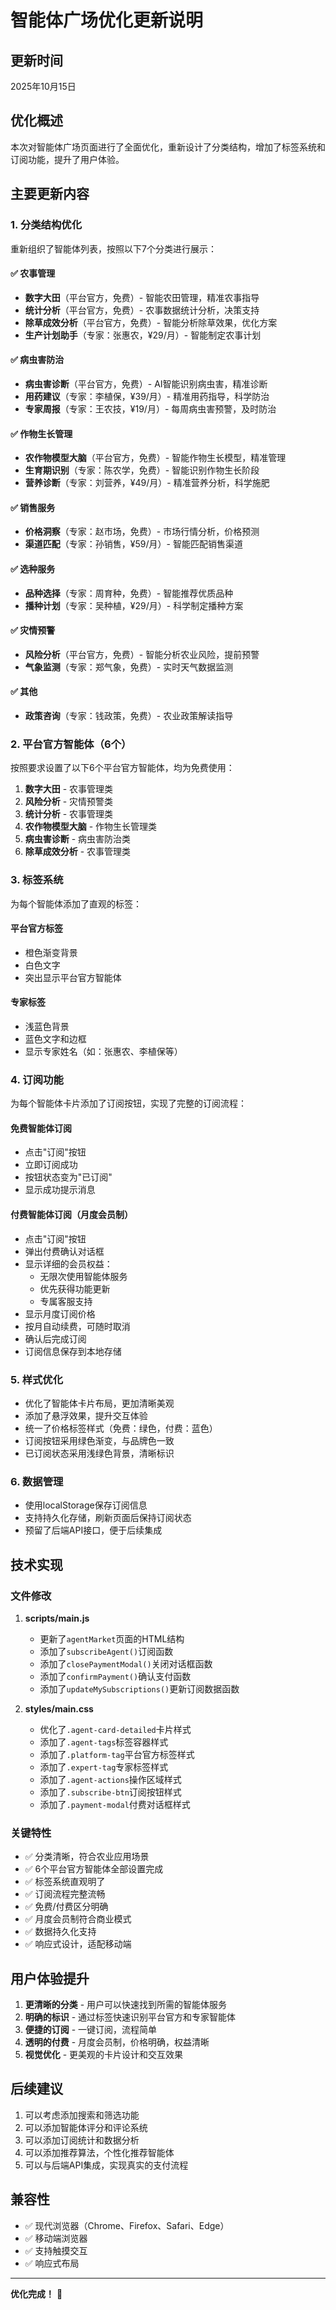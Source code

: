 # 智能体广场优化更新说明

## 更新时间
2025年10月15日

## 优化概述
本次对智能体广场页面进行了全面优化，重新设计了分类结构，增加了标签系统和订阅功能，提升了用户体验。

## 主要更新内容

### 1. 分类结构优化
重新组织了智能体列表，按照以下7个分类进行展示：

#### ✅ 农事管理
- **数字大田**（平台官方，免费）- 智能农田管理，精准农事指导
- **统计分析**（平台官方，免费）- 农事数据统计分析，决策支持
- **除草成效分析**（平台官方，免费）- 智能分析除草效果，优化方案
- **生产计划助手**（专家：张惠农，¥29/月）- 智能制定农事计划

#### ✅ 病虫害防治
- **病虫害诊断**（平台官方，免费）- AI智能识别病虫害，精准诊断
- **用药建议**（专家：李植保，¥39/月）- 精准用药指导，科学防治
- **专家周报**（专家：王农技，¥19/月）- 每周病虫害预警，及时防治

#### ✅ 作物生长管理
- **农作物模型大脑**（平台官方，免费）- 智能作物生长模型，精准管理
- **生育期识别**（专家：陈农学，免费）- 智能识别作物生长阶段
- **营养诊断**（专家：刘营养，¥49/月）- 精准营养分析，科学施肥

#### ✅ 销售服务
- **价格洞察**（专家：赵市场，免费）- 市场行情分析，价格预测
- **渠道匹配**（专家：孙销售，¥59/月）- 智能匹配销售渠道

#### ✅ 选种服务
- **品种选择**（专家：周育种，免费）- 智能推荐优质品种
- **播种计划**（专家：吴种植，¥29/月）- 科学制定播种方案

#### ✅ 灾情预警
- **风险分析**（平台官方，免费）- 智能分析农业风险，提前预警
- **气象监测**（专家：郑气象，免费）- 实时天气数据监测

#### ✅ 其他
- **政策咨询**（专家：钱政策，免费）- 农业政策解读指导

### 2. 平台官方智能体（6个）
按照要求设置了以下6个平台官方智能体，均为免费使用：

1. **数字大田** - 农事管理类
2. **风险分析** - 灾情预警类
3. **统计分析** - 农事管理类
4. **农作物模型大脑** - 作物生长管理类
5. **病虫害诊断** - 病虫害防治类
6. **除草成效分析** - 农事管理类

### 3. 标签系统
为每个智能体添加了直观的标签：

#### 平台官方标签
- 橙色渐变背景
- 白色文字
- 突出显示平台官方智能体

#### 专家标签
- 浅蓝色背景
- 蓝色文字和边框
- 显示专家姓名（如：张惠农、李植保等）

### 4. 订阅功能
为每个智能体卡片添加了订阅按钮，实现了完整的订阅流程：

#### 免费智能体订阅
- 点击"订阅"按钮
- 立即订阅成功
- 按钮状态变为"已订阅"
- 显示成功提示消息

#### 付费智能体订阅（月度会员制）
- 点击"订阅"按钮
- 弹出付费确认对话框
- 显示详细的会员权益：
  - 无限次使用智能体服务
  - 优先获得功能更新
  - 专属客服支持
- 显示月度订阅价格
- 按月自动续费，可随时取消
- 确认后完成订阅
- 订阅信息保存到本地存储

### 5. 样式优化
- 优化了智能体卡片布局，更加清晰美观
- 添加了悬浮效果，提升交互体验
- 统一了价格标签样式（免费：绿色，付费：蓝色）
- 订阅按钮采用绿色渐变，与品牌色一致
- 已订阅状态采用浅绿色背景，清晰标识

### 6. 数据管理
- 使用localStorage保存订阅信息
- 支持持久化存储，刷新页面后保持订阅状态
- 预留了后端API接口，便于后续集成

## 技术实现

### 文件修改
1. **scripts/main.js**
   - 更新了`agentMarket`页面的HTML结构
   - 添加了`subscribeAgent()`订阅函数
   - 添加了`closePaymentModal()`关闭对话框函数
   - 添加了`confirmPayment()`确认支付函数
   - 添加了`updateMySubscriptions()`更新订阅数据函数

2. **styles/main.css**
   - 优化了`.agent-card-detailed`卡片样式
   - 添加了`.agent-tags`标签容器样式
   - 添加了`.platform-tag`平台官方标签样式
   - 添加了`.expert-tag`专家标签样式
   - 添加了`.agent-actions`操作区域样式
   - 添加了`.subscribe-btn`订阅按钮样式
   - 添加了`.payment-modal`付费对话框样式

### 关键特性
- ✅ 分类清晰，符合农业应用场景
- ✅ 6个平台官方智能体全部设置完成
- ✅ 标签系统直观明了
- ✅ 订阅流程完整流畅
- ✅ 免费/付费区分明确
- ✅ 月度会员制符合商业模式
- ✅ 数据持久化支持
- ✅ 响应式设计，适配移动端

## 用户体验提升
1. **更清晰的分类** - 用户可以快速找到所需的智能体服务
2. **明确的标识** - 通过标签快速识别平台官方和专家智能体
3. **便捷的订阅** - 一键订阅，流程简单
4. **透明的付费** - 月度会员制，价格明确，权益清晰
5. **视觉优化** - 更美观的卡片设计和交互效果

## 后续建议
1. 可以考虑添加搜索和筛选功能
2. 可以添加智能体评分和评论系统
3. 可以添加订阅统计和数据分析
4. 可以添加推荐算法，个性化推荐智能体
5. 可以与后端API集成，实现真实的支付流程

## 兼容性
- ✅ 现代浏览器（Chrome、Firefox、Safari、Edge）
- ✅ 移动端浏览器
- ✅ 支持触摸交互
- ✅ 响应式布局

---

**优化完成！** 🎉

